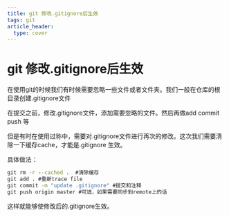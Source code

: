 ```yaml
---
title: git 修改.gitignore后生效
tags: git
article_header:
  type: cover
---
```




# git 修改.gitignore后生效

在使用git的时候我们有时候需要忽略一些文件或者文件夹。我们一般在仓库的根目录创建.gitignore文件


在提交之前，修改.gitignore文件，添加需要忽略的文件。然后再做add  commit push 等


但是有时在使用过称中，需要对.gitignore文件进行再次的修改。这次我们需要清除一下缓存cache，才能是.gitignore 生效。

具体做法：

```cmd
git rm -r --cached .  #清除缓存
git add . #重新trace file
git commit -m "update .gitignore" #提交和注释
git push origin master #可选，如果需要同步到remote上的话
```

这样就能够使修改后的.gitignore生效。


